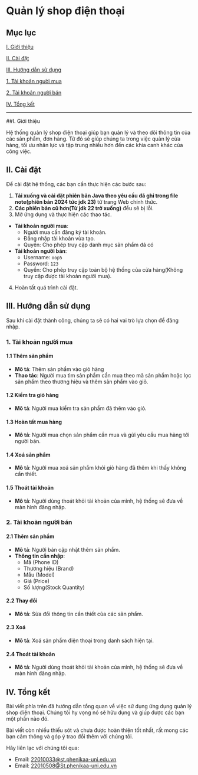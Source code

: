 # Quản lý shop điện thoại

## Mục lục

[I. Giới thiệu](#Gioithieu)

[II. Cài đặt](#Caidat)

[III. Hướng dẫn sử dụng](#HDSD)

[1. Tài khoản người mua](#nguoimua)

[2. Tài khoản người bán](#nguoiban)

[IV. Tổng kết](#Tongket)

---

<a name = "Gioithieu"></a>

##I. Giới thiệu

Hệ thống quản lý shop điện thoại giúp bạn quản lý và theo dõi thông tin của các sản phẩm, đơn hàng. Từ đó sẽ giúp chúng ta trong việc quản lý cửa hàng, tối ưu nhân lực và tập trung nhiều hơn đến các khía canh khác của công việc.

<a name = "Caidat"></a>

## II. Cài đặt

Để cài đặt hệ thống, các bạn cần thực hiện các bước sau:

1. **Tải xuống và cài đặt phiên bản Java theo yêu cầu đã ghi trong file note(phiên bản 2024 tức jdk 23)** từ trang Web chính thức.
2. **Các phiên bản cũ hơn(Từ jdk 22 trở xuống)** đều sẽ bị lỗi.
3. Mở ứng dụng và thực hiện các thao tác.

- **Tài khoản người mua**:
  - Người mua cần đăng ký tài khoản.
  - Đăng nhập tài khoản vừa tạo.
  - Quyền: Cho phép truy cập danh mục sản phẩm đã có
- **Tài khoản người bán**:
  - Username: `oop5`
  - Password: `123`
  - Quyền: Cho phép truy cập toàn bộ hệ thống của cửa hàng(Không truy cập được tài khoản người mua).

4. Hoàn tất quá trình cài đặt.

<a name = "HDSD"></a>

## III. Hướng dẫn sử dụng

Sau khi cài đặt thành công, chúng ta sẽ có hai vai trò lựa chọn để đăng nhập.

<a name = "nguoimua"></a>

### 1. Tài khoản người mua

#### 1.1 Thêm sản phẩm

- **Mô tả**: Thêm sản phẩm vào giỏ hàng
- **Thao tác**: Người mua tìm sản phẩm cần mua theo mã sản phẩm hoặc lọc sản phẩm theo thương hiệu và thêm sản phẩm vào giỏ.

#### 1.2 Kiểm tra giỏ hàng

- **Mô tả**: Người mua kiểm tra sản phẩm đã thêm vào giỏ.

#### 1.3 Hoàn tất mua hàng

- **Mô tả**: Người mua chọn sản phẩm cần mua và gửi yêu cầu mua hàng tới người bán.

#### 1.4 Xoá sản phẩm

- **Mô tả**: Người mua xoá sản phẩm khỏi giỏ hàng đã thêm khi thấy không cần thiết.

#### 1.5 Thoát tài khoản

- **Mô tả**: Người dùng thoát khỏi tài khoản của mình, hệ thống sẽ đưa về màn hình đăng nhập.

<a name = "nguoiban"></a>

### 2. Tài khoản người bán

#### 2.1 Thêm sản phẩm

- **Mô tả**: Người bán cập nhật thêm sản phẩm.
- **Thông tin cần nhập**:
  - Mã (Phone ID)
  - Thương hiệu (Brand)
  - Mẫu (Model)
  - Giá (Price)
  - Số lượng(Stock Quantity)

#### 2.2 Thay đổi

- **Mô tả**: Sửa đổi thông tin cần thiết của các sản phẩm.

#### 2.3 Xoá

- **Mô tả**: Xoá sản phẩm điện thoại trong danh sách hiện tại.

#### 2.4 Thoát tài khoản

- **Mô tả**: Người dùng thoát khỏi tài khoản của mình, hệ thống sẽ đưa về màn hình đăng nhập.

<a name = "Tongket"></a>

## IV. Tổng kết

Bài viết phía trên đã hướng dẫn tổng quan về việc sử dụng ứng dụng quản lý shop điện thoại. Chúng tôi hy vọng nó sẽ hữu dụng và giúp được các bạn một phần nào đó.

Bài viết còn nhiều thiếu sót và chưa được hoàn thiện tốt nhất, rất mong các bạn cảm thông và góp ý trao đổi thêm với chúng tôi.

Hãy liên lạc với chúng tôi qua:

- Email: 22010033@st.phenikaa-uni.edu.vn
- Email: 22010508@St.phenikaa-uni.edu.vn
